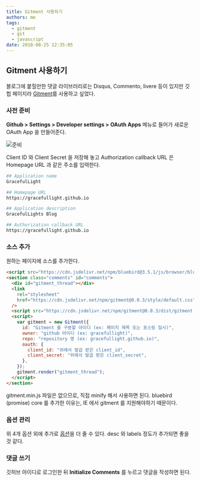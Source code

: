 ```yaml
---
title: Gitment 사용하기
authors: me
tags:
  - gitment
  - git
  - javascript
date: 2018-08-25 12:35:05
---
```


## Gitment 사용하기

블로그에 붙힐만한 댓글 라이브러리로는 Disqus, Commento, livere 등이 있지만
깃헙 페이지라 [Gitment](https://github.com/imsun/gitment)를 사용하고 싶었다.

### 사전 준비

**Github > Settings > Developer settings > OAuth Apps** 메뉴로 들어가 새로운 OAuth App 을 만들어준다.

![준비](https://i.imgur.com/76Q1E1K.png)

Client ID 와 Client Secret 을 저장해 놓고
Authorization callback URL 은 Homepage URL 과 같은 주소를 입력한다.

```bash
## Application name
GracefulLight

## Homepage URL
https://gracefullight.github.io

## Application description
GracefulLights Blog

## Authorization callback URL
https://gracefullight.github.io
```

### 소스 추가

원하는 페이지에 소스를 추가한다.

```html
<script src="https://cdn.jsdelivr.net/npm/bluebird@3.5.1/js/browser/bluebird.core.min.js"></script>
<section class="comments" id="comments">
  <div id="gitment_thread"></div>
  <link
    rel="stylesheet"
    href="https://cdn.jsdelivr.net/npm/gitment@0.0.3/style/default.css"
  />
  <script src="https://cdn.jsdelivr.net/npm/gitment@0.0.3/dist/gitment.browser.js"></script>
  <script>
    var gitment = new Gitment({
      id: "Gitment 를 구분할 아이디 (ex: 페이지 제목 또는 포스팅 일시)",
      owner: "github 아이디 (ex: gracefullight)",
      repo: "repository 명 (ex: gracefullight.github.io)",
      oauth: {
        client_id: "위에서 발급 받은 client_id",
        client_secret: "위에서 발급 받은 client_secret",
      },
    });
    gitment.render("gitment_thread");
  </script>
</section>
```

gitment.min.js 파일은 없으므로, 직접 minify 해서 사용하면 된다.
bluebird (promise) core 를 추가한 이유는, IE 에서 gitment 를 지원해야하기 때문이다.

### 옵션 관리

위 4개 옵션 외에 추가로 [옵션](https://github.com/imsun/gitment#options)을 더 줄 수 있다.
desc 와 labels 정도가 추가되면 좋을 것 같다.

### 댓글 쓰기

깃허브 아이디로 로그인한 뒤 **Initialize Comments** 를 누르고 댓글을 작성하면 된다.
